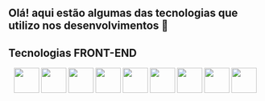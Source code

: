 ## Olá! aqui estão algumas das tecnologias que utilizo nos desenvolvimentos  👋

## Tecnologias FRONT-END
<div align="center">
<img src="https://cdn.jsdelivr.net/gh/devicons/devicon@latest/icons/html5/html5-original-wordmark.svg" width='50px' height='50px' />
<img src="https://cdn.jsdelivr.net/gh/devicons/devicon@latest/icons/css3/css3-original-wordmark.svg" width='50px' height='50px' />
<img src="https://cdn.jsdelivr.net/gh/devicons/devicon@latest/icons/javascript/javascript-original.svg" width='50px' height='50px' />
<img src="https://cdn.jsdelivr.net/gh/devicons/devicon@latest/icons/typescript/typescript-original.svg" width='50px' height='50px' />
<img src="https://cdn.jsdelivr.net/gh/devicons/devicon@latest/icons/redux/redux-original.svg" width='50px' height='50px' />
<img src="https://cdn.jsdelivr.net/gh/devicons/devicon@latest/icons/react/react-original-wordmark.svg" width='50px' height='50px' />
<img src="https://cdn.jsdelivr.net/gh/devicons/devicon@latest/icons/nextjs/nextjs-original-wordmark.svg" width='50px' height='50px' />
<img src="https://cdn.jsdelivr.net/gh/devicons/devicon@latest/icons/tailwindcss/tailwindcss-plain-wordmark.svg" width='50px' height='50px' />
<img src="https://cdn.jsdelivr.net/gh/devicons/devicon@latest/icons/bootstrap/bootstrap-original-wordmark.svg" width='50px' height='50px' />
</div>

          

